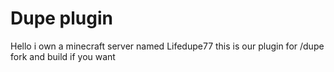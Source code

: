 # Dupe plugin
Hello i own a minecraft server named Lifedupe77 this is our plugin for /dupe fork and build if you want 
